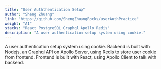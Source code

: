 ```yaml
---
title: "User Auththentication Setup"
author: "Sheng Zhuang"
link: "https://github.com/ShengZhuangRocks/userAuthPractice"
weight: "A1"
stacks: "React PostgreSQL Graphql Apollo Redis"
description: "A user authentication setup system using cookie."
---
```


A user authentication setup system using cookie.
Backend is built with Nodejs, an Graphql API on Apollo Server, using Redis to store user cookie from frontend.
Frontend is built with React, using Apollo Client to talk with backend.
